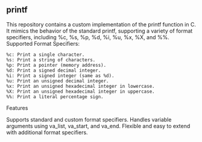 ## printf
This repository contains a custom implementation of the printf function in C. It mimics the behavior of the standard printf, supporting a variety of format specifiers, including %c, %s, %p, %d, %i, %u, %x, %X, and %%.
Supported Format Specifiers:

    %c: Print a single character.
    %s: Print a string of characters.
    %p: Print a pointer (memory address).
    %d: Print a signed decimal integer.
    %i: Print a signed integer (same as %d).
    %u: Print an unsigned decimal integer.
    %x: Print an unsigned hexadecimal integer in lowercase.
    %X: Print an unsigned hexadecimal integer in uppercase.
    %%: Print a literal percentage sign.

Features

  Supports standard and custom format specifiers.
  Handles variable arguments using va_list, va_start, and va_end.
  Flexible and easy to extend with additional format specifiers.
